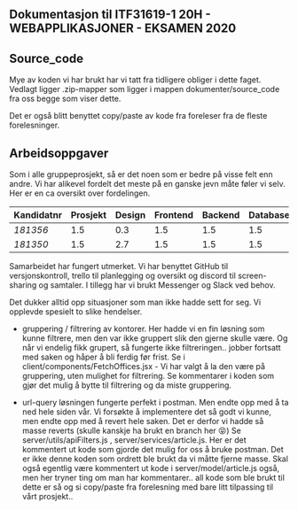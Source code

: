 ## Dokumentasjon til ITF31619-1 20H - WEBAPPLIKASJONER - EKSAMEN 2020

Source_code
  -------

Mye av koden vi har brukt har vi tatt fra tidligere obliger i dette faget. Vedlagt ligger .zip-mapper som ligger i mappen dokumenter/source_code fra oss begge som viser dette. 

Det er også blitt benyttet copy/paste av kode fra foreleser fra de fleste forelesninger.

Arbeidsoppgaver
  -------

Som i alle gruppeprosjekt, så er det noen som er bedre på visse felt enn andre. Vi har alikevel fordelt det meste på en ganske jevn måte føler vi selv. Her er en ca oversikt over fordelingen.


Kandidatnr | Prosjekt | Design | Frontend | Backend | Database | Autentisering/Autorisering
--- |--- | --- | --- | --- | --- | ---
*181356* | 1.5 | 0.3 | 1.5 | 1.5 | 1.5 | 2.7
*181350* | 1.5 | 2.7 | 1.5 | 1.5 | 1.5 | 0.3


Samarbeidet har fungert utmerket. Vi har benyttet GitHub til versjonskontroll, trello til planlegging og oversikt og discord til screen-sharing og samtaler. I tillegg har vi brukt Messenger og Slack ved behov.

Det dukker alltid opp situasjoner som man ikke hadde sett for seg. Vi opplevde spesielt to slike hendelser. 
- gruppering / filtrering av kontorer. 
 Her hadde vi en fin løsning som kunne filtrere, men den var ikke gruppert slik den gjerne skulle være. Og når vi endelig fikk grupert, så fungerte ikke filtreringen.. jobber fortsatt med saken og håper å bli ferdig før frist.
 Se i client/components/FetchOffices.jsx - Vi har valgt å la den være på gruppering, uten mulighet for filtrering. Se kommentarer i koden som gjør det mulig å bytte til filtrering og da miste gruppering. 

- url-query
 løsningen fungerte perfekt i postman. Men endte opp med å ta ned hele siden vår. Vi forsøkte å implementere det så godt vi kunne, men endte opp med å revert hele saken. Det er derfor vi hadde så masse reverts (skulle kanskje ha brukt en branch her 😝)
 Se server/utils/apiFilters.js , server/services/article.js. Her er det kommentert ut kode som gjorde det mulig for oss å bruke postman. Det er ikke denne koden som ordrett ble brukt da vi måtte fjerne masse. Skal også egentlig være kommentert ut kode i server/model/article.js også, men her tryner ting om man har kommentarer.. all kode som ble brukt til dette er så og si copy/paste fra forelesning med bare litt tilpassing til vårt prosjekt..


